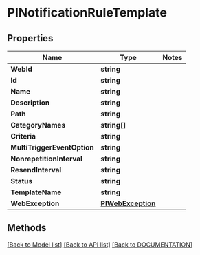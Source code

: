 # PINotificationRuleTemplate

## Properties
Name | Type | Notes
------------ | ------------- | -------------
**WebId** | **string**
**Id** | **string**
**Name** | **string**
**Description** | **string**
**Path** | **string**
**CategoryNames** | **string[]**
**Criteria** | **string**
**MultiTriggerEventOption** | **string**
**NonrepetitionInterval** | **string**
**ResendInterval** | **string**
**Status** | **string**
**TemplateName** | **string**
**WebException** | **[**PIWebException**](../Model/PIWebException.md)**

## Methods
[[Back to Model list]](../../DOCUMENTATION.md#documentation-for-models) [[Back to API list]](../../DOCUMENTATION.md#documentation-for-api-endpoints) [[Back to DOCUMENTATION]](../../DOCUMENTATION.md)
